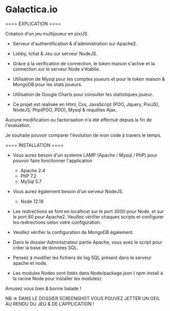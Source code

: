# Galactica.io

==== EXPLICATION ====

Création d'un jeu multijoueur en pixiJS

- Serveur d'authentification & d'administration sur Apache2.
- Lobby, tchat & Jeu sur serveur NodeJS.
- Grâce à la verification de connection, le token maison s'active et la connection sur le serveur Node s'établie.
- Utilisation de Mysql pour les comptes joueurs et pour le token maison & MongoDB pour les stats joueurs.
- Utilisation de Google Charts pour consulter les statistiques joueur.

- Ce projet est réalisée en Html, Css, JavaScript (POO, Jquery, PixiJS), NodeJS, Php(POO, PDO), Mysql & requêtes Ajax.

Aucune modification ou factorisation n'a été effectué depuis la fin de l'evaluation.

Je souhaite pouvoir comparer l'évolution de mon code à travers le temps.

==== INSTALLATION ====

- Vous aurez besoin d'un systeme LAMP (Apache / Mysql / PhP) pour pouvoir faire fonctionner l'application
    - Apache 2.4
    - PhP 7.2
    - MySql 5.7

- Vous aurez également besoin d'un serveur NodeJS.
    - Node 12.19

- Les redirections se font en localhost sur le port 3000 pour Node, et sur le port 80 pour Apache2. Veuillez vérifier chaques scripts et configurer les redirections selon votre configuration.

- Veuillez vérifier la configuration de MongoDB également.

- Dans le dossier Administrateur partie Apache, vous avez le script pour créer la base de données SQL.

- Pensez à modifier les fichiers de log SQL présent dans le serveur apache et node.

- Les modules Nodes sont listés dans Node/package.json ( npm install à la racine Node pour installer les modules).

Amusez vous bien & bonne balade !

NB => DANS LE DOSSIER SCREENSHOT VOUS POUVEZ JETTER UN OEIL AU RENDU DU JEU & DE L'APPLICATION !
